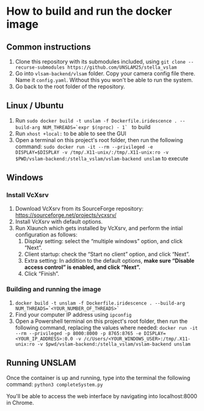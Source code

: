 # How to build and run the docker image

## Common instructions

1. Clone this repository with its submodules included, using ```git clone --recurse-submodules https://github.com/UNSLAM25/stella_vslam```
1. Go into `vlsam-backend/vlsam` folder. Copy your camera config file there. Name it `config.yaml`. Without this you won't be able to run the system.
1. Go back to the root folder of the repository.

## Linux / Ubuntu

1. Run ```sudo docker build -t unslam -f Dockerfile.iridescence . --build-arg NUM_THREADS=`expr $(nproc) - 1` ``` to build
1. Run ```xhost +local:``` to be able to see the GUI
1. Open a terminal on this project's root folder, then run the following command: ```sudo docker run -it --rm --privileged -e DISPLAY=$DISPLAY -v /tmp/.X11-unix/:/tmp/.X11-unix:ro -v $PWD/vslam-backend:/stella_vslam/vslam-backend unslam``` to execute

## Windows 

### Install VcXsrv 

1. Download VcXsrv from its SourceForge repository: https://sourceforge.net/projects/vcxsrv/
1. Install VcXsrv with default options.
1. Run Xlaunch which gets installed by VcXsrv, and perform the intial configuration as follows:
    1. Display setting: select the “multiple windows” option, and click “Next”.
    1. Client startup: check the “Start no client” option, and click “Next”.
    1. Extra setting: In addition to the default options, **make sure “Disable access control” is enabled, and click “Next”.**
    1. Click “Finish”.

### Building and running the image

1.  ```docker build -t unslam -f Dockerfile.iridescence . --build-arg NUM_THREADS=`<YOUR_NUMBER_OF_THREADS>` ```
1. Find your computer IP address using ```ipconfig```
1. Open a Powershell terminal on this project's root folder, then run the following command, replacing the values where needed: ```docker run -it --rm --privileged -p 8000:8000 -p 8765:8765 -e DISPLAY=<YOUR_IP_ADDRESS>:0.0 -v /c/Users/<YOUR_WINDOWS_USER>:/tmp/.X11-unix:ro -v $pwd/vslam-backend:/stella_vslam/vslam-backend unslam``` 


## Running UNSLAM

Once the container is up and running, type into the terminal the following command: ```python3 completeSystem.py```

You'll be able to access the web interface by navigating into localhost:8000 in Chrome.
